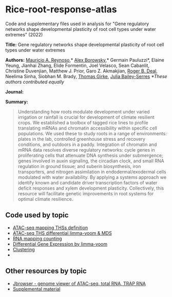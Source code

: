 # Rice-root-response-atlas

Code and supplementary files used in analysis for "Gene regulatory networks shape developmental plasticity of root cell types under water extremes" (2022)

**Title:** Gene regulatory networks shape developmental plasticity of root cell types under water extremes

**Authors:**  [Mauricio A. Reynoso](https://github.com/reynosoma),* [Alex Borowsky](https://github.com/alexborowsky),* Germain Pauluzzi*, Elaine Yeung, Jianhai Zhang, Elide Formentin, Joel Velasco, Sean Cabanlit, Christine Duvenjian, Matthew J. Prior, Garo Z. Akmakjian, [Roger B. Deal](https://github.com/DealLab), Neelima Sinha, Siobhan M. Brady, [Thomas Girke](https://github.com/tgirke), [Julia Bailey-Serres](https://github.com/jbserres)
_*These authors contributed equally_

**Journal:** 

**Summary:** 

> Understanding how roots modulate development under varied irrigation or rainfall is crucial for development of climate resilient crops. We established a toolbox of tagged rice lines to profile translating mRNAs and chromatin accessibility within specific cell populations. We used these to study roots in a range of environments: plates in the lab, controlled greenhouse stress and recovery conditions, and outdoors in a paddy. Integration of chromatin and mRNA data resolves diverse regulatory networks: cycle genes in proliferating cells that attenuate DNA synthesis under submergence; genes involved in auxin signaling, the circadian clock, and small RNA regulation in ground tissue; and suberin biosynthesis, iron transporters, and nitrogen assimilation in endodermal/exodermal cells modulated with water availability. By applying a systems approach we identify known and candidate driver transcription factors of water deficit responses and xylem development plasticity. Collectively, this resource will facilitate genetic improvements in root systems for optimal climate resilience.



## Code used by topic

- [ATAC-seq mapping THSs definition](https://github.com/plant-plasticity/rice-root-response-atlas/blob/main/Mapping_THS_definition_counts_ATAC.R)
- [ATAC-seq THS differential limma-voom & MDS](https://github.com/plant-plasticity/rice-root-response-atlas/blob/main/THS_diff_volcano_MDS.R)
- [RNA mapping counting](https://github.com/plant-plasticity/rice-root-response-atlas/blob/main/polyA-TRAP-mapping-counting.R)
- [Differential Gene Expression by limma-voom](https://github.com/plant-plasticity/rice-root-response-atlas/blob/main/DEG_analysis_limma_polyA_TRAP.R)
- [Clustering](https://github.com/plant-plasticity/Evolutionary-flexibility-in-flooding-response-2019/blob/master/DEG-analysis-limma-voom/Scripts/Clustering_Heatmap.R)
- []()


## Other resources by topic
- [Jbrowser - genome viewer of ATAC-seq, total RNA, TRAP RNA]()
- [Supplemental material](https://github.com/plant-plasticity/Evolutionary-flexibility-in-flooding-response-2019/tree/master/Cytoscape)

